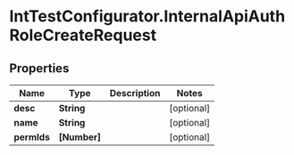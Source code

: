 # IntTestConfigurator.InternalApiAuthRoleCreateRequest

## Properties

Name | Type | Description | Notes
------------ | ------------- | ------------- | -------------
**desc** | **String** |  | [optional] 
**name** | **String** |  | [optional] 
**permIds** | **[Number]** |  | [optional] 


